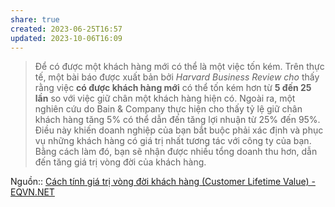 ```yaml
---
share: true
created: 2023-06-25T16:57
updated: 2023-10-06T16:09
---
```

> Để có được một khách hàng mới có thể là một việc tốn kém. Trên thực tế, một bài báo được xuất bản bởi _Harvard Business Review cho_ thấy rằng việc **có được khách hàng mới** có thể tốn kém hơn từ **5 đến 25 lần** so với việc giữ chân một khách hàng hiện có. Ngoài ra, một nghiên cứu do Bain & Company thực hiện cho thấy tỷ lệ giữ chân khách hàng tăng 5% có thể dẫn đến tăng lợi nhuận từ 25% đến 95%. Điều này khiến doanh nghiệp của bạn bắt buộc phải xác định và phục vụ những khách hàng có giá trị nhất tương tác với công ty của bạn. Bằng cách làm đó, bạn sẽ nhận được nhiều tổng doanh thu hơn, dẫn đến tăng giá trị vòng đời của khách hàng.

Nguồn:: [Cách tính giá trị vòng đời khách hàng (Customer Lifetime Value) - EQVN.NET](https://eqvn.net/cach-tinh-gia-tri-vong-doi-khach-hang-customer-lifetime-value/)
